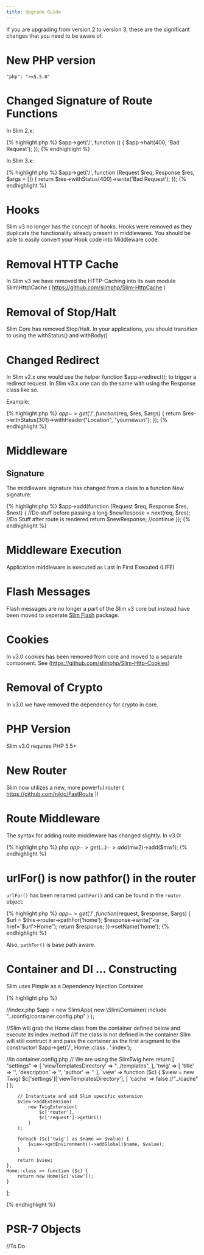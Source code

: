 ```yaml
---
title: Upgrade Guide
---
```


If you are upgrading from version 2 to version 3, these are the significant changes that
you need to be aware of.

# New PHP version
`"php": ">=5.5.0"`

# Changed Signature of Route Functions
In Slim 2.x:

{% highlight php %}
$app->get('/', function () {  $app->halt(400, 'Bad Request'); });
{% endhighlight %}

In Slim 3.x:

{% highlight php %}
$app->get('/', function (Request $req,  Response $res, $args = []) {
    return $res->withStatus(400)->write('Bad Request');
});
{% endhighlight %}

# Hooks
Slim v3 no longer has the concept of hooks. Hooks were removed as they duplicate the functionality already present in middlewares. You should be able to easily convert your Hook code into Middleware code.

# Removal HTTP Cache
In Slim v3 we have removed the HTTP-Caching into its own module Slim\Http\Cache ( https://github.com/slimphp/Slim-HttpCache )

# Removal of Stop/Halt
Slim Core has removed Stop/Halt.
In your applications, you should transition to using the withStatus() and withBody()

# Changed Redirect
In Slim v2.x one would use the helper function $app->redirect(); to trigger a redirect request.
In Slim v3.x one can do the same with using the Response class like so.

Example:

{% highlight php %}
$app->get('/', function ($req, $res, $args) {
  return $res->withStatus(301)->withHeader("Location", "yournewuri");
});
{% endhighlight %}

# Middleware
Signature
----
The middleware signature has changed from a class to a function
New signature:

{% highlight php %}
$app->add(function (Request $req,  Response $res, $next) {
    //Do stuff before passing a long
    $newRespose = $next($req, $res);
    //Do Stuff after route is rendered
    return $newResponse; //continue
});
{% endhighlight %}

# Middleware Execution
Application middleware is executed as Last In First Executed (LIFE)

# Flash Messages
Flash messages are no longer a part of the Slim v3 core but instead have been moved to seperate [Slim Flash](/docs/features/flash.html) package.

# Cookies
In v3.0 cookies has been removed from core and moved to a separate component. See (https://github.com/slimphp/Slim-Http-Cookies)

# Removal of Crypto
In v3.0 we have removed the dependency for crypto in core.

# PHP Version
Slim v3.0 requires PHP 5.5+

# New Router
Slim now utilizes a new, more powerful router ( https://github.com/nikic/FastRoute )!

# Route Middleware
The syntax for adding route middleware has changed slightly.
In v3.0:

{% highlight php %}
php $app->get(…)->add($mw2)->add($mw1);
{% endhighlight %}

# urlFor() is now pathfor() in the router

`urlFor()` has been renamed `pathFor()` and can be found in the `router` object:

{% highlight php %}
$app->get('/', function ($request, $response, $args) {
    $url = $this->router->pathFor('home');
    $response->write("<a href='$url'>Home</a>");
    return $response;
})->setName('home');
{% endhighlight %}

Also, `pathFor()` is base path aware.

# Container and DI ... Constructing
Slim uses Pimple as a Dependency Injection Container

{% highlight php %}

//index.php
$app = new Slim\App(
    new \Slim\Container(
        include "../config/container.config.php"
    )
);

//Slim will grab the Home class from the container defined below and execute its index method
//If the class is not defined in the container Slim will still contruct it and pass the container as the first arugment to the constructor!
$app->get('/', Home::class . ':index');


//In container.config.php
// We are using the SlimTwig here
return [
    "settings" => [
        'viewTemplatesDirectory' => "../templates",
    ],
    'twig' => [
        'title' => '',
        'description' => '',
        'author' => ''
    ],
    'view' => function ($c) {
        $view = new Twig(
            $c['settings']['viewTemplatesDirectory'],
            [
                'cache' => false //"../cache"
            ]
        );

        // Instantiate and add Slim specific extension
        $view->addExtension(
            new TwigExtension(
                $c['router'],
                $c['request']->getUri()
            )
        );

        foreach ($c['twig'] as $name => $value) {
            $view->getEnvironment()->addGlobal($name, $value);
        }

        return $view;
    },
    Home::class => function ($c) {
        return new Home($c['view']);
    }
];

{% endhighlight %}

# PSR-7 Objects
//To Do
